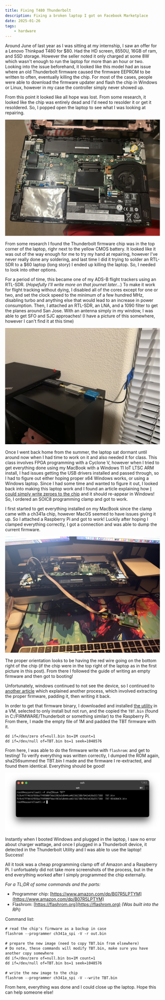 ```yaml
---
title: Fixing T480 Thunderbolt
description: Fixing a broken laptop I got on Facebook Marketplace
date: 2025-01-26
tags:
    - hardware
---
```


Around June of last year as I was sitting at my internship, I saw an offer for a Lenovo Thinkpad T480 for $80. Had the HD screen, 8550U, 16GB of ram, and SSD storage. However the seller noted it only charged at some 8W which wasn't enough to run the laptop for more than an hour or two. Looking into the issue beforehand, it looked like this model had an issue where an old Thunderbolt firmware caused the firmware EEPROM to be written to often, eventually killing the chip. For most of the cases, people were able to download the firmware updater and flash the chip in Windows or Linux, however in my case the controller simply never showed up.

From this point it looked like all hope was lost. From some research, it looked like the chip was entirely dead and I'd need to resolder it or get it resoldered. So, I popped open the laptop to see what I was looking at repairing.

![Laptop internals](/assets/images/t480_thunderbolt/9912E961-D201-4501-A20C-F5AE0A818DD2_1_105_c.jpeg)

From some research I found the Thunderbolt firmware chip was in the top corner of the laptop, righr next to the yellow CMOS battery. It looked like it was out of the way enough for me to try my hand at repairing, however I've never really done any soldering, and last time I did it trying to solder an RTL-SDR to a $60 laptop (long story) I ended up killing the laptop. So, I needed to look into other options.

For a period of time, this became one of my ADS-B flight trackers using an RTL-SDR. (*Hopefully I'll write more on that journet later...*) To make it work for flight tracking without dying, I disabled all of the cores except for one or two, and set the clock speed to the minimum of a few hundred MHz, disabling turbo and anything else that would lead to an increase in power consumption. Then, I attached an RTL-SDR, an LNA, and a 1090 filter to get the planes around San Jose. With an antenna simply in my window, I was able to get SFO and SJC approaches! (I have a picture of this somewhere, however I can't find it at this time)

![Laptop with RTL-SDR, LNA, and 1090 filter](/assets/images/t480_thunderbolt/7CBE36E0-C772-478B-B4EB-29E6EBEB036C_1_105_c.jpeg)

Once I went back home from the summer, the laptop sat dormant until around now when I had time to work on it and also needed it for class. This class involves FPGA programming with a Cyclone V, however when I tried to get everything done using my MacBook with a Windows 11 IoT LTSC ARM install, I had issues getting the USB drivers installed and passed through, so I had to figure out either hoping proper x64 Windows works, or using a Windows laptop. Since I had some time and wanted to figure it out, I looked back into making this laptop work and I found an article explaining how [I could simply write zeroes to the chip](https://nadim.computer/posts/2018-10-26-thinkpad.html) and it should re-appear in Windows! So, I ordered an SOIC8 programming clamp and got to work.

I first started to get everything installed on my MacBook since the clamp came with a ch341a chip, however MacOS seemed to have issues giving it up. So I attached a Raspberry Pi and got to work! Luckily after hoping I clamped everything correctly, I got a connection and was able to dump the current firmware.

![Programming clip attached to the laptop](/assets/images/t480_thunderbolt/31CD01E4-6084-43F3-82DB-D1F66AE71A4E_1_105_c.jpeg)

The proper orientation looks to be having the red wire going on the bottom right of the chip (if the chip were in the top right of the laptop as in the first picture in this post). From there I followed the guide of writing an empty firmware and then got to booting!

Unfortunately, windows continued to not see the device, so I continued to [another article](https://gitlab.com/MobileAZN/lenovo-t480-thunderbolt-firmware-fixes) which explained another process, which involved extracting the proper firmware, padding it, then writing it back.

In order to get that firmware binary, I downloaded and installed [the utility](https://support.lenovo.com/us/en/downloads/ds502613-thunderbolt-firmware-update-utility-for-windows-10-version-1709-or-later-thinkpad-t480) in a VM, selected to only install but not run, and the copied the `TBT.bin` (found in C:/FIRMWARE/Thunderbolt or something similar) to the Raspberry Pi. From there, I made the empty file of 1M and padded the TBT firmware with it.

```
dd if=/dev/zero of=null.bin bs=1M count=1
dd if=/dev/null of=TBT.bin bs=1 seek=1048576
```

From here, I was able to do the firmware write with `flashrom`: and get to testing! To verify everything was written correctly, I dumped the ROM again, sha256summed the TBT.bin I made and the firmware I re-extracted, and found them identical. Everything should be good! 

![sha256sum output](</assets/images/t480_thunderbolt/sha256sum.png>)

Instantly when I booted Windows and plugged in the laptop, I saw no error about charger wattage, and once I plugged in a Thunderbolt device, it detected in the Thunderbolt Utility and I was able to use the laptop! Success!

All it took was a cheap programming clamp off of Amazon and a Raspberry Pi. I unfortuately did not take more screenshots of the process, but in the end everything worked after I simply programmed the chip externally.


*For a TL;DR of some commands and the parts:*

- Programmer chip: [https://www.amazon.com/dp/B07R5LPTYM](https://www.amazon.com/dp/B07R5LPTYM)
- Flashrom: [https://flashrom.org](https://flashrom.org) *(Was built into the RPi)*

Command list:
```
# read the chip's firmware as a backup in case
flashrom --programmer ch341a_spi -V -r out.bin

# prepare the new image (need to copy TBT.bin from elsewhere)
# Do note, these commands will modify TBT.bin, make sure you have another copy somewhere
dd if=/dev/zero of=null.bin bs=1M count=1
dd if=/dev/null of=TBT.bin bs=1 seek=1048576

# write the new image to the chip
flashrom --programmer ch341a_spi -V --write TBT.bin
```

From here, everything was done and I could close up the laptop. Hope this can help someone else!